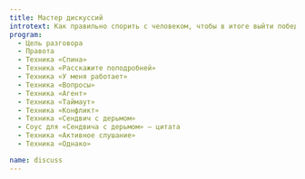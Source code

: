 ```yaml
---
title: Мастер дискуссий
introtext: Как правильно спорить с человеком, чтобы в итоге выйти победителем
program:
  - Цель разговора
  - Правота
  - Техника «Спина»
  - Техника «Расскажите поподробней»
  - Техника «У меня работает»
  - Техника «Вопросы»
  - Техника «Агент»
  - Техника «Таймаут»
  - Техника «Конфликт»
  - Техника «Сендвич с дерьмом»
  - Соус для «Сендвича с дерьмом» — цитата
  - Техника «Активное слушание»
  - Техника «Однако»

name: discuss
---
```

